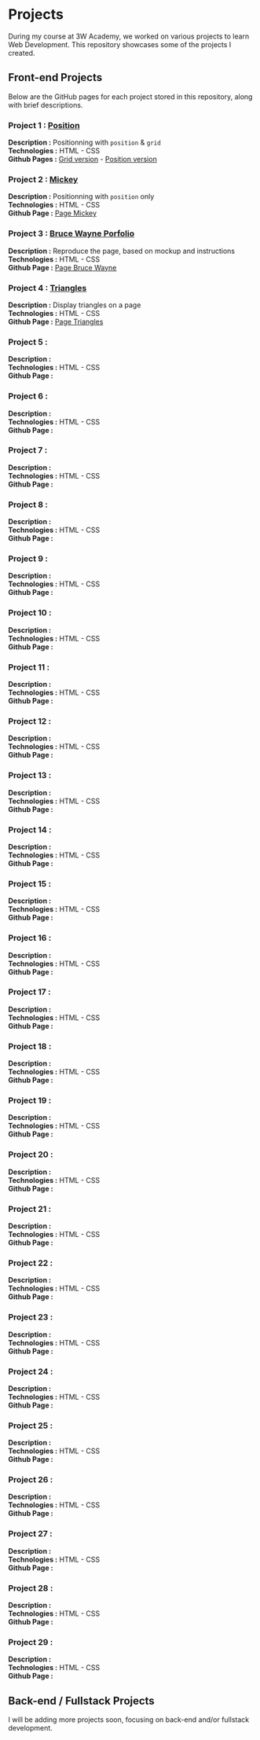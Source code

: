 # Projects
During my course at 3W Academy, we worked on various projects to learn Web Development. This repository showcases some of the projects I created.


## Front-end Projects
Below are the GitHub pages for each project stored in this repository, along with brief descriptions.


### Project 1 : [Position](https://github.com/Tiffany-Dby/3wacademy/tree/main/01-position-grid)
__Description :__ Positionning with `position` & `grid`\
__Technologies :__ HTML  -  CSS\
__Github Pages :__ [Grid version](https://tiffany-dby.github.io/3wacademy/01-position-grid/07-grid/)  -  [Position version](https://tiffany-dby.github.io/3wacademy/01-position-grid/07-position/)

### Project 2 : [Mickey](https://github.com/Tiffany-Dby/3wacademy/tree/main/02-mickey)
__Description :__ Positionning with `position` only\
__Technologies :__ HTML  -  CSS\
__Github Page :__ [Page Mickey](https://tiffany-dby.github.io/3wacademy/02-mickey/)

### Project 3 : [Bruce Wayne Porfolio](https://github.com/Tiffany-Dby/3wacademy/tree/main/03-portfolio-bruce-wayne)
__Description :__ Reproduce the page, based on mockup and instructions\
__Technologies :__ HTML  -  CSS\
__Github Page :__ [Page Bruce Wayne](https://tiffany-dby.github.io/3wacademy/03-portfolio-bruce-wayne/)

### Project 4 : [Triangles](https://github.com/Tiffany-Dby/3wacademy/tree/main/04-triangles)
__Description :__ Display triangles on a page\
__Technologies :__ HTML  -  CSS\
__Github Page :__ [Page Triangles](https://tiffany-dby.github.io/3wacademy/04-triangles/)

### Project 5 : []()
__Description :__ \
__Technologies :__ HTML  -  CSS\
__Github Page :__ []()

### Project 6 : []()
__Description :__ \
__Technologies :__ HTML  -  CSS\
__Github Page :__ []()

### Project 7 : []()
__Description :__ \
__Technologies :__ HTML  -  CSS\
__Github Page :__ []()

### Project 8 : []()
__Description :__ \
__Technologies :__ HTML  -  CSS\
__Github Page :__ []()

### Project 9 : []()
__Description :__ \
__Technologies :__ HTML  -  CSS\
__Github Page :__ []()

### Project 10 : []()
__Description :__ \
__Technologies :__ HTML  -  CSS\
__Github Page :__ []()

### Project 11 : []()
__Description :__ \
__Technologies :__ HTML  -  CSS\
__Github Page :__ []()

### Project 12 : []()
__Description :__ \
__Technologies :__ HTML  -  CSS\
__Github Page :__ []()

### Project 13 : []()
__Description :__ \
__Technologies :__ HTML  -  CSS\
__Github Page :__ []()

### Project 14 : []()
__Description :__ \
__Technologies :__ HTML  -  CSS\
__Github Page :__ []()

### Project 15 : []()
__Description :__ \
__Technologies :__ HTML  -  CSS\
__Github Page :__ []()

### Project 16 : []()
__Description :__ \
__Technologies :__ HTML  -  CSS\
__Github Page :__ []()

### Project 17 : []()
__Description :__ \
__Technologies :__ HTML  -  CSS\
__Github Page :__ []()

### Project 18 : []()
__Description :__ \
__Technologies :__ HTML  -  CSS\
__Github Page :__ []()

### Project 19 : []()
__Description :__ \
__Technologies :__ HTML  -  CSS\
__Github Page :__ []()

### Project 20 : []()
__Description :__ \
__Technologies :__ HTML  -  CSS\
__Github Page :__ []()

### Project 21 : []()
__Description :__ \
__Technologies :__ HTML  -  CSS\
__Github Page :__ []()

### Project 22 : []()
__Description :__ \
__Technologies :__ HTML  -  CSS\
__Github Page :__ []()

### Project 23 : []()
__Description :__ \
__Technologies :__ HTML  -  CSS\
__Github Page :__ []()

### Project 24 : []()
__Description :__ \
__Technologies :__ HTML  -  CSS\
__Github Page :__ []()

### Project 25 : []()
__Description :__ \
__Technologies :__ HTML  -  CSS\
__Github Page :__ []()

### Project 26 : []()
__Description :__ \
__Technologies :__ HTML  -  CSS\
__Github Page :__ []()

### Project 27 : []()
__Description :__ \
__Technologies :__ HTML  -  CSS\
__Github Page :__ []()

### Project 28 : []()
__Description :__ \
__Technologies :__ HTML  -  CSS\
__Github Page :__ []()

### Project 29 : []()
__Description :__ \
__Technologies :__ HTML  -  CSS\
__Github Page :__ []()

## Back-end / Fullstack Projects
I will be adding more projects soon, focusing on back-end and/or fullstack development.
